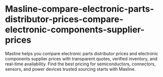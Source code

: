 # Masline-compare-electronic-parts-distributor-prices-compare-electronic-components-supplier-prices
Masline helps you compare electronic parts distributor prices and electronic components supplier prices with transparent quotes, verified inventory, and real-time availability. Find the best pricing for semiconductors, connectors, sensors, and power devices trusted sourcing starts with Masline.
